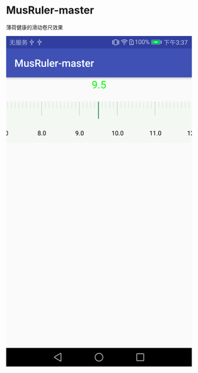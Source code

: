 # MusRuler-master

薄荷健康的滑动卷尺效果

![Image text](https://github.com/mushuai/MusRuler-master/blob/master/shortimg/test.png)
